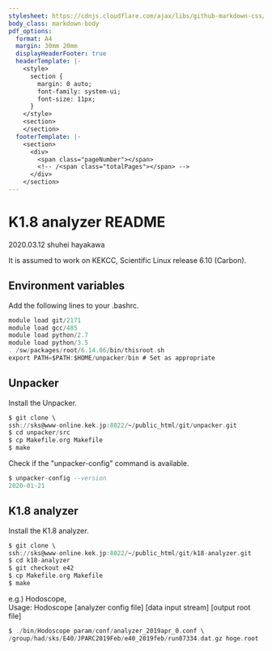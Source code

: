```yaml
---
stylesheet: https://cdnjs.cloudflare.com/ajax/libs/github-markdown-css/2.10.0/github-markdown.min.css
body_class: markdown-body
pdf_options:
  format: A4
  margin: 30mm 20mm
  displayHeaderFooter: true
  headerTemplate: |-
    <style>
      section {
        margin: 0 auto;
        font-family: system-ui;
        font-size: 11px;
      }
    </style>
    <section>
    </section>
  footerTemplate: |-
    <section>
      <div>
        <span class="pageNumber"></span>
        <!-- /<span class="totalPages"></span> -->
      </div>
    </section>
---
```


K1.8 analyzer README
====================

2020.03.12 shuhei hayakawa

It is assumed to work on KEKCC, Scientific Linux release 6.10 (Carbon).

## Environment variables

Add the following lines to your .bashrc.

```a
module load git/2171
module load gcc/485
module load python/2.7
module load python/3.5
. /sw/packages/root/6.14.06/bin/thisroot.sh
export PATH=$PATH:$HOME/unpacker/bin # Set as appropriate
```

## Unpacker

Install the Unpacker.

```a
$ git clone \
ssh://sks@www-online.kek.jp:8022/~/public_html/git/unpacker.git
$ cd unpacker/src
$ cp Makefile.org Makefile
$ make
```

Check if the "unpacker-config" command is available.

```a
$ unpacker-config --version
2020-01-21
```

## K1.8 analyzer

Install the K1.8 analyzer.

```a
$ git clone \
ssh://sks@www-online.kek.jp:8022/~/public_html/git/k18-analyzer.git
$ cd k18-analyzer
$ git checkout e42
$ cp Makefile.org Makefile
$ make
```

e.g.) Hodoscope,  
Usage: Hodoscope [analyzer config file] [data input stream] [output root file]

```a
$ ./bin/Hodoscope param/conf/analyzer_2019apr_0.conf \
/group/had/sks/E40/JPARC2019Feb/e40_2019feb/run07334.dat.gz hoge.root
```
